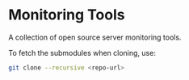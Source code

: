 # Monitoring Tools

A collection of open source server monitoring tools.

To fetch the submodules when cloning, use:

~~~ sh
git clone --recursive <repo-url>
~~~

